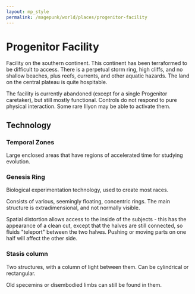 ```yaml
---
layout: mp_style
permalink: /magepunk/world/places/progenitor-facility
---
```


# Progenitor Facility

Facility on the southern continent. This continent has been terraformed to be difficult to access. There is a perpetual storm ring, high cliffs, and no shallow beaches, plus reefs, currents, and other aquatic hazards. The land on the central plateau is quite hospitable.

The facility is currently abandoned (except for a single Progenitor caretaker), but still mostly functional.
Controls do not respond to pure physical interaction. Some rare Illyon may be able to activate them.

## Technology

### Temporal Zones

Large enclosed areas that have regions of accelerated time for studying evolution.

### Genesis Ring

Biological experimentation technology, used to create most races.

Consists of various, seemingly floating, concentric rings. The main structure is extradimensional, and not normally visible.

Spatial distortion allows access to the inside of the subjects - this has the appearance of a clean cut, except that the halves are still connected, so fluids "teleport" between the two halves. Pushing or moving parts on one half will affect the other side.

### Stasis column

Two structures, with a column of light between them. Can be cylindrical or rectangular.

Old specemins or disembodied limbs can still be found in them.


